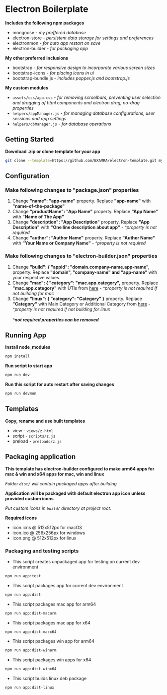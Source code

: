 # Electron Boilerplate
**Includes the following npm packages**
- mongoose - *my preffered database*
- electron-store - *persistent data storage for settings and preferences*
- electronmon - *for auto app restart on save*
- electron-builder - *for packaging app*

**My other preferred inclusions**
- bootstrap - *for responsive design to incorporate various screen sizes*
- bootstrap-icons - *for placing icons in ui*
- bootstrap-bundle js - *includes popper.js and bootstrap.js*

**My custom modules**
- `assets/css/app.css` - *for removing scroolbars, preventing user selection and dragging of html components and electron drag, no-drag properties*
- `helpers/appManager.js` - *for managing database configurations, user sessions and app settings*
- `helpers/dbManager.js` - *for database operations*

## Getting Started
**Download .zip or clone template for your app**
```bash
git clone --template=https://github.com/BXAMRA/electron-template.git my-app
```

## Configuration
### Make following changes to "package.json" properties
1. Change **"name": "app-name"** property. Replace **"app-name"** with **"name-of-the-package"**
2. Change **"productName": "App Name"** property. Replace **"App Name"** with **"Name of The App"**
3. Change **"description": "App Description"** property. Replace **"App Description"** with **"One line description about app"** *- ^property is not required*
4. Change **"author": "Author Name"** property. Replace **"Author Name"** with **"Your Name or Company Name"** *- ^property is not required*

### Make following changes to "electron-builder.json" properties
1. Change **"build": { "appId": "domain.company-name.app-name",** property. Replace **"domain", "company-name" and "app-name"** with your respective values.
2. Change **"mac": { "category": "mac.app.category",** property. Replace **"mac.app.category"** with UTIs from [here](https://developer.apple.com/library/ios/documentation/General/Reference/InfoPlistKeyReference/Articles/LaunchServicesKeys.html#//apple_ref/doc/uid/TP40009250-SW8) *- ^property is not required if not building for mac*
3. Change **"linux": { "category": "Category" }** property. Replace **"Category"** with Main Category or Additional Category from [here](https://specifications.freedesktop.org/menu-spec/latest/apa.html#main-category-registry) *- ^property is not required if not building for linux*\
\
***^not required properties can be removed***

## Running App
**Install node_modules**
```bash
npm install
```
**Run script to start app**
```bash
npm run dev
```
**Run this script for auto restart after saving changes**
```bash
npm run devmon
```

## Templates
**Copy, rename and use built templates**
* view - `views/z.html`
* script - `scripts/z.js`
* preload - `preloads/z.js`


## Packaging application
**This template has electron-builder configured to make arm64 apps for mac & win and x64 apps for mac, win and linux**

*Folder `dist/` will contain packaged apps after building*

**Application will be packaged with default electron app icon unless provided custom icons**

*Put custom icons in `build/` directory at project root.*

**Required icons**
* icon.icns @ 512x512px for macOS
* icon.ico @ 256x256px for windows
* icon.png @ 512x512px for linux

### Packaging and testing scripts


* This script creates unpackaged app for testing on current dev environment
```bash
npm run app:test
```

* This script packages app for current dev environment
```bash
npm run app:dist
```

* This script packages mac app for arm64
```bash
npm run app:dist-macarm
```

* This script packages mac app for x64
```bash
npm run app:dist-macx64
```

* This script packages win app for arm64
```bash
npm run app:dist-winarm
```

* This script packages win apps for x64
```bash
npm run app:dist-winx64
```

* This script builds linux deb package
```bash
npm run app:dist-linux
```
